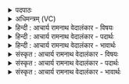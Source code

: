 <details><summary>पदपाठः</summary>

वि꣢। र꣡क्षः꣢꣯। वि। मृ꣡धः꣢꣯। ज꣣हि। वि꣢। वृ꣣त्र꣡स्य꣢। ह꣢꣯नूइ꣡ति꣢। रु꣣ज। वि꣢। म꣣न्यु꣢म्। इन्द्र। वृत्रहन्। वृत्र। हन्। अमि꣡त्र꣢स्य। अ꣣। मि꣡त्र꣢꣯स्य। अ꣡भिदा꣡स꣢तः। अ꣣भि। दा꣡स꣢꣯तः। १८६७।
</details>

<details><summary>अधिमन्त्रम् (VC)</summary>

- इन्द्रः
- शासो भारद्वाजः
- अनुष्टुप्
- गान्धारः
</details>

<details><summary>हिन्दी : आचार्य रामनाथ वेदालंकार - विषयः</summary>

प्रथम मन्त्र में जीवात्मा और सेनापति को उद्बोधन देते हैं।
</details>

<details><summary>हिन्दी : आचार्य रामनाथ वेदालंकार - पदार्थः</summary>

पदार्थान्वयभाषाः -  हे (वृत्रहन् इन्द्र) पापहन्ता जीवात्मन् और शत्रुहन्ता सेनापति!तुम (रक्षः) राक्षसी स्वभाव को वा राक्षसी स्वभाववाले दुर्जन को (विजहि) विनष्ट करो, (मृधः) सङ्ग्रामकारी काम-क्रोध आदियों को वा हिंसक मानवी शत्रुओं को (विजहि) विनष्ट करो, (वृत्रस्य) पुण्य पर पर्दा डालनेवाले पाप वा पापी के (हनू) आक्रमण और बचाव के उपायों को वा जबड़ों को (विरुज) चूर-चूर कर दो। (अभिदासतः) दंशन-छेदन-भेदन करनेवाले (अमित्रस्य) शत्रु के (मन्युम्) प्रदीप्त-प्रभाव को वा क्रोध को (वि) विध्वस्त कर दो ॥१॥
</details>

<details><summary>हिन्दी : आचार्य रामनाथ वेदालंकार - भावार्थः</summary>

भावार्थभाषाः -  जैसे राष्ट्र में सेनापति संहारकारी शत्रुओं का मर्दन करता है,वैसे ही शरीर में जीवात्मा राक्षसी स्वभाव को,हिंसक काम-क्रोध आदियों को,धर्म पर पर्दा डालनेवाले पाप को और बिच्छू के समान काटनेवाली कुटिलता को विध्वस्त करे ॥१॥
</details>

<details><summary>संस्कृत : आचार्य रामनाथ वेदालंकार - विषयः</summary>

तत्रादौ जीवात्मानं सेनापतिं चोद्बोधयति।
</details>

<details><summary>संस्कृत : आचार्य रामनाथ वेदालंकार - पदार्थः</summary>

पदार्थान्वयभाषाः -  हे (वृत्रहन् इन्द्र) पापहन्तः जीवात्मन् शत्रुहन्तः सेनापते वा ! त्वम् (रक्षः) राक्षसं स्वभावं दुर्जनं वा (विजहि) विनाशय, (मृधः) संग्रामकारिणः कामक्रोधादीन्,हिंसकान् मानवान् रिपून् वा (विजहि) विनाशय, (वृत्रस्य) पुण्याच्छादकस्य पापस्य पापिनो वा (हनू) आक्रामकनिरोधकोपायौ जम्भौ वा (विरुज) विभङ्ग्धि। अभिदासतः दंशनं छेदनं भेदनं वा कुर्वतः (अमित्रस्य) शत्रोः।[अभिदासतः,दस दंशनदर्शनयोः चुरादिः,णिगर्भः शतृप्रयोगः।] (मन्युम्) दीप्तं प्रभावं क्रोधं वा (वि) विजहि विध्वंसय ॥१॥
</details>

<details><summary>संस्कृत : आचार्य रामनाथ वेदालंकार - भावार्थः</summary>

भावार्थभाषाः -  यथा राष्ट्रे सेनापतिः संहारकारिणः शत्रून् मृद्नाति तथैव देहे जीवात्मा राक्षसं स्वभावं,हिंसकान् कामक्रोधादीन्,धर्माच्छादकं पापं,वृश्चिकवद् दंशकं कौटिल्यं च विहन्यात् ॥१॥
</details>